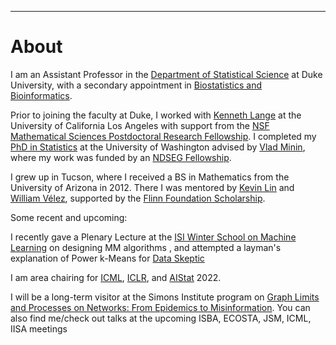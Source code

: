 ---
# [](#header-1)About

I am an Assistant Professor in the [Department of Statistical Science](https://stat.duke.edu/people/appointed-faculty/primary-faculty) at Duke University, with a secondary appointment in [Biostatistics and Bioinformatics](https://biostat.duke.edu). 

Prior to joining the faculty at Duke, I worked with [Kenneth Lange](https://scholar.google.com/citations?user=AG6N6KMAAAAJ&hl=en) at the University of California Los Angeles with support from the [NSF Mathematical Sciences Postdoctoral Research Fellowship](https://www.nsf.gov/awardsearch/showAward?AWD_ID=1606177). I completed my [PhD in Statistics](https://digital.lib.washington.edu/researchworks/handle/1773/37251) at the University of Washington advised by [Vlad Minin](http://vnminin.github.io/), where my work was funded by an [NDSEG Fellowship](https://www.ams.org/news?news_id=1656). 

I grew up in Tucson, where I received a BS in Mathematics from the University of Arizona in 2012. There I was mentored by [Kevin Lin](http://math.arizona.edu/~klin/index.php) and [William Vélez](http://math.arizona.edu/~velez/), supported by the [Flinn Foundation Scholarship](https://www.flinn.org/flinn-scholars/). 

Some recent and upcoming:

I recently gave a Plenary Lecture at the [ISI Winter School on Machine Learning](https://sites.google.com/view/wsdl2022/home) on designing MM algorithms 
, and attempted a layman's explanation of Power k-Means for [Data Skeptic](https://dataskeptic.com/blog/episodes/2022/power-k-means)

I am area chairing for [ICML](https://icml.cc/Conferences/2022/Dates), [ICLR](https://iclr.cc/Conferences/2022/Dates), and [AIStat](http://aistats.org/aistats2022/) 2022.

I will be a long-term visitor at the Simons Institute program on [Graph Limits and Processes on Networks: From Epidemics to Misinformation](https://simons.berkeley.edu/programs/graph2022). You can also find me/check out talks at the upcoming ISBA, ECOSTA, JSM,  ICML, IISA meetings

&nbsp;


